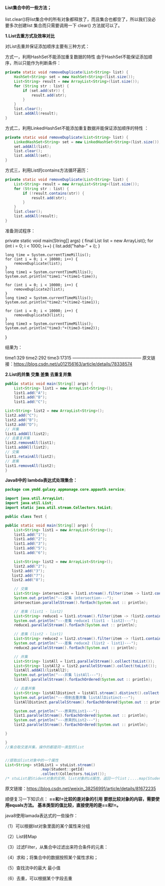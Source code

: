 #### **List集合中的一些方法；**

​		list.clear()将list集合中的所有对象都释放了，而且集合也都空了，所以我们没必要多次创建list 集合而只需要调用一下 clear() 方法就可以了。

**1.List去重方式及效率对比**

对List去重并保证添加顺序主要有三种方式：

方式一，利用HashSet不能添加重复数据的特性 由于HashSet不能保证添加顺序，所以只能作为判断条件：

```java
private static void removeDuplicate(List<String> list) {
    HashSet<String> set = new HashSet<String>(list.size());
    List<String> result = new ArrayList<String>(list.size());
    for (String str : list) {
        if (set.add(str)) {
            result.add(str);
        }
    }
    list.clear();
    list.addAll(result);
}
```

方式二，利用LinkedHashSet不能添加重复数据并能保证添加顺序的特性 ：

```java
private static void removeDuplicate(List<String> list) {
    LinkedHashSet<String> set = new LinkedHashSet<String>(list.size());
    set.addAll(list);
    list.clear();
    list.addAll(set);
}
```

方式三，利用List的contains方法循环遍历：

```java
private static void removeDuplicate(List<String> list) {
    List<String> result = new ArrayList<String>(list.size());
    for (String str : list) {
        if (!result.contains(str)) {
            result.add(str);
        }
    }
    list.clear();
    list.addAll(result);
}
```

准备测试程序：

private static void main(String[] args) {
    final List<String> list = new ArrayList<String>();
    for (int i = 0; i < 1000; i++) {
        list.add("haha-" + i);
    }

    long time = System.currentTimeMillis();
    for (int i = 0; i < 10000; i++) {
        removeDuplicate(list);
    }
    long time1 = System.currentTimeMillis();
    System.out.println("time1:"+(time1-time));
    
    for (int i = 0; i < 10000; i++) {
        removeDuplicate2(list);
    }
    long time2 = System.currentTimeMillis();
    System.out.println("time2:"+(time2-time1));
    
    for (int i = 0; i < 10000; i++) {
        removeDuplicate3(list);
    }
    long time3 = System.currentTimeMillis();
    System.out.println("time3:"+(time3-time2));

}

结果为：

time1:329
time2:292
time3:17315
————————————————
原文链接：https://blog.csdn.net/u012156163/article/details/78338574



**2.List的并集 交集 差集 去重复并集**

```java
public static void main(String[] args) {
    List<String> list1 = new ArrayList<String>();
    list1.add("A");
    list1.add("B");
    list1.add("C");

List<String> list2 = new ArrayList<String>();
list2.add("C");
list2.add("B");
list2.add("D");
// 并集
list1.addAll(list2);
// 去重复并集
list2.removeAll(list1);
list1.addAll(list2);
// 交集
list1.retainAll(list2);
// 差集
list1.removeAll(list2);
}
```


**Java8中的 lambda表达式处理集合：**

```java
package com.ymdd.galaxy.appmanage.core.appauth.service;

import java.util.ArrayList;
import java.util.List;
import static java.util.stream.Collectors.toList;

public class Test {

public static void main(String[] args) {
    List<String> list1 = new ArrayList<String>();
    list1.add("1");
	list1.add("2");
	list1.add("3");
	list1.add("5");
	list1.add("6");

​    List<String> list2 = new ArrayList<String>();
​    list2.add("2");
​	list2.add("3");
​	list2.add("7");
​	list2.add("8");

​    // 交集
​    List<String> intersection = list1.stream().filter(item -> list2.contains(item)).collect(toList());
​    System.out.println("---交集 intersection---");
​    intersection.parallelStream().forEach(System.out :: println);

​    // 差集 (list1 - list2)
​    List<String> reduce1 = list1.stream().filter(item -> !list2.contains(item)).collect(toList());
​    System.out.println("---差集 reduce1 (list1 - list2)---");
​    reduce1.parallelStream().forEach(System.out :: println);

​    // 差集 (list2 - list1)
​    List<String> reduce2 = list2.stream().filter(item -> !list1.contains(item)).collect(toList());
​    System.out.println("---差集 reduce2 (list2 - list1)---");
​    reduce2.parallelStream().forEach(System.out :: println);

​    // 并集
​    List<String> listAll = list1.parallelStream().collect(toList());
​    List<String> listAll2 = list2.parallelStream().collect(toList());
​    listAll.addAll(listAll2);
​    System.out.println("---并集 listAll---");
​    listAll.parallelStream().forEachOrdered(System.out :: println);

​    // 去重并集
​    List<String> listAllDistinct = listAll.stream().distinct().collect(toList());
​    System.out.println("---得到去重并集 listAllDistinct---");
​    listAllDistinct.parallelStream().forEachOrdered(System.out :: println);

​    System.out.println("---原来的List1---");
​    list1.parallelStream().forEachOrdered(System.out :: println);
​    System.out.println("---原来的List2---");
​    list2.parallelStream().forEachOrdered(System.out :: println);

}

}
//集合取交差并集，操作的都是同一类型的list


//提取出list对象中的一个属性
List<String> stIdList1 = stuList.stream()
				.map(Student::getId)
				.collect(Collectors.toList());
/* stuList是Stident对象的实例，list对象的id属性，返回一个list；....map(Student::getId).distinct()...表示提取并去重；*/
```


原文链接：https://blog.csdn.net/weixin_38256991/article/details/81672235

顺便复习一下知识点：
**==和!=比较的是对象的引用**
**要想比较对象的内容，需要使用equals方法。**
**基本类型的值比较，直接使用的是==和!=。**

java8使用lamada表达式的一些操作：

（1）可以根据list对象里面的某个属性来分组

（2）List转Map

（3）过滤Filter，从集合中过滤出来符合条件的元素：

（4）求和；将集合中的数据按照某个属性求和；

（5）查找流中的最大 最小值

（6）去重，可以根据某个字段去重

